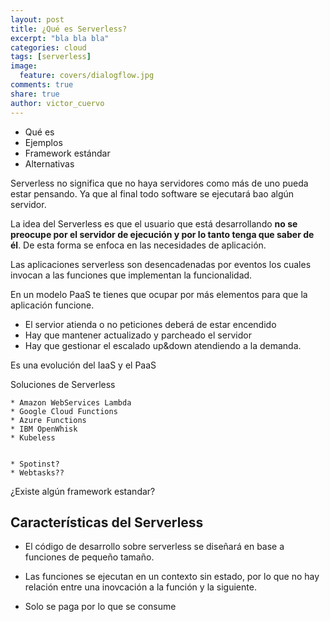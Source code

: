 ```yaml
---
layout: post
title: ¿Qué es Serverless?
excerpt: "bla bla bla"
categories: cloud
tags: [serverless]
image:
  feature: covers/dialogflow.jpg
comments: true
share: true
author: victor_cuervo
---
```


* Qué es
* Ejemplos
* Framework estándar
* Alternativas


Serverless no significa que no haya servidores como más de uno pueda estar pensando. Ya que al final todo software se ejecutará bao algún servidor.

La idea del Serverless es que el usuario que está desarrollando **no se preocupe por el servidor de ejecución y por lo tanto tenga que saber de él**. De esta forma se enfoca en las necesidades de aplicación.

Las aplicaciones serverless son desencadenadas por eventos los cuales invocan a las funciones que implementan la funcionalidad.

En un modelo PaaS te tienes que ocupar por más elementos para que la aplicación funcione.


* El servior atienda o no peticiones deberá de estar encendido
* Hay que mantener actualizado y parcheado el servidor
* Hay que gestionar el escalado up&down atendiendo a la demanda.


Es una evolución del IaaS y el PaaS


Soluciones de Serverless

	* Amazon WebServices Lambda
	* Google Cloud Functions
	* Azure Functions
	* IBM OpenWhisk
	* Kubeless

	
	* Spotinst?
	* Webtasks??


¿Existe algún framework estandar?


## Características del Serverless

* El código de desarrollo sobre serverless se diseñará en base a funciones de pequeño tamaño.
* Las funciones se ejecutan en un contexto sin estado, por lo que no hay relación entre una inovcación a la función y la siguiente.

* Solo se paga por lo que se consume





